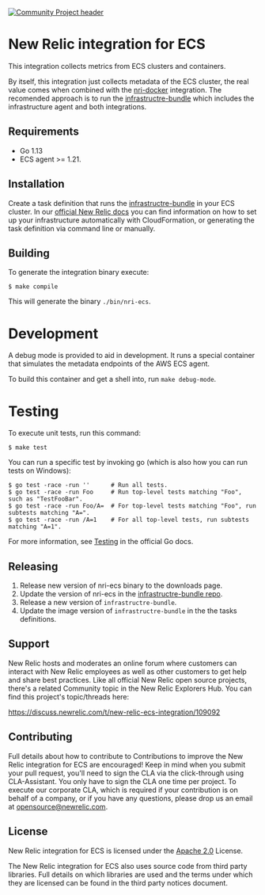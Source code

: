 [![Community Project header](https://github.com/newrelic/open-source-office/raw/master/examples/categories/images/Community_Project.png)](https://github.com/newrelic/open-source-office/blob/master/examples/categories/index.md#community-project)

# New Relic integration for ECS

This integration collects metrics from ECS clusters and containers.

By itself, this integration just collects metadata of the ECS cluster, the
real value comes when combined with the [nri-docker][1] integration. The
recomended approach is to run the [infrastructre-bundle][3] which includes the
infrastructure agent and both integrations.

## Requirements

- Go 1.13
- ECS agent >= 1.21.

## Installation

Create a task definition that runs the [infrastructre-bundle][3] in your ECS
cluster. In our [official New Relic docs][2] you can find information on how to
set up your infrastructure automatically with CloudFormation, or generating the
task definition via command line or manually.

## Building

To generate the integration binary execute:

```
$ make compile
```

This will generate the binary `./bin/nri-ecs`.

# Development

A debug mode is provided to aid in development. It runs a special container
that simulates the metadata endpoints of the AWS ECS agent.

To build this container and get a shell into, run `make debug-mode`.

# Testing

To execute unit tests, run this command:

```
$ make test
```

You can run a specific test by invoking go (which is also how you can run tests on Windows):

```
$ go test -race -run ''      # Run all tests.
$ go test -race -run Foo     # Run top-level tests matching "Foo", such as "TestFooBar".
$ go test -race -run Foo/A=  # For top-level tests matching "Foo", run subtests matching "A=".
$ go test -race -run /A=1    # For all top-level tests, run subtests matching "A=1".
```

For more information, see [Testing][4] in the official Go docs.

## Releasing

1. Release new version of nri-ecs binary to the downloads page.
1. Update the version of nri-ecs in the [infrastructre-bundle repo][3].
1. Release a new version of `infrastructre-bundle`.
1. Update the image version of `infrastructre-bundle` in the the tasks
  definitions.

## Support

New Relic hosts and moderates an online forum where customers can interact with
New Relic employees as well as other customers to get help and share best
practices. Like all official New Relic open source projects, there's a related
Community topic in the New Relic Explorers Hub. You can find this project's
topic/threads here:

https://discuss.newrelic.com/t/new-relic-ecs-integration/109092

## Contributing
Full details about how to contribute to
Contributions to improve the New Relic integration for ECS are encouraged! Keep
in mind when you submit your pull request, you'll need to sign the CLA via the
click-through using CLA-Assistant. You only have to sign the CLA one time per
project.
To execute our corporate CLA, which is required if your contribution is on
behalf of a company, or if you have any questions, please drop us an email at
opensource@newrelic.com.

## License
New Relic integration for ECS is licensed under the [Apache
2.0](http://apache.org/licenses/LICENSE-2.0.txt) License.

The New Relic integration for ECS also uses source code from third party
libraries. Full details on which libraries are used and the terms under which
they are licensed can be found in the third party notices document.

[1]: https://github.com/newrelic/nri-docker
[2]: https://docs.newrelic.com/docs/integrations/elastic-container-service-integration/installation/install-ecs-integration
[3]: https://github.com/newrelic/infrastructure-bundle/blob/master/build/versions#L26
[4]: https://golang.org/pkg/testing/
